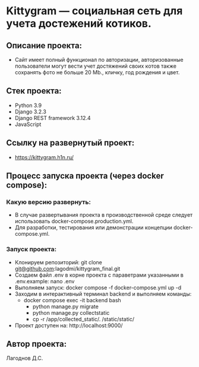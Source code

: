 # Kittygram — социальная сеть для учета достежений котиков.
## Описание проекта:
- Сайт имеет полный функционал по авторизации, авторизованные пользователи могут вести учет достяжений своих котов также сохранять фото не больше 20 Mb., кличку, год рождения и цвет.
## Стек проекта:
- Python 3.9
- Django 3.2.3
- Django REST framework 3.12.4
- JavaScript
## Cсылку на развернутый проект:
- https://kittygram.h1n.ru/
## Процесс запуска проекта (через docker compose):
### Какую версию развернуть:
- В случае развертывания проекта в производственной среде следует использовать docker-compose.production.yml.
- Для разработки, тестирования или демонстрации концепции docker-compose.yml.
### Запуск проекта:
- Клонируем репозиторий:
    git clone git@github.com:lagodmi/kittygram_final.git
- Создаем файл .env в корне проекта c параветрами указанными в .env.example:
    nano .env
- Выполняем запуск:
    docker compose -f docker-compose.yml up -d
- Заходим в интерактивный терминал backend и выполняем команды:
    - docker compose exec -it backend bash
        - python manage.py migrate
        - python manage.py collectstatic
        - cp -r /app/collected_static/. /static/static/
- Проект доступен на:
    http://localhost:9000/
## Автор проекта:
Лагоднов Д.С.
